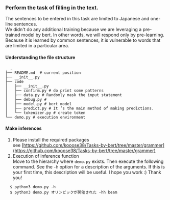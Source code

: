 ### Perform the task of filling in the text.
The sentences to be entered in this task are limited to Japanese and one-line sentences.  
We didn't do any additional training because we are leveraging a pre-trained model by bert. In other words, we will respond only by pre-learning.
Because it is learned by common sentences, it is vulnerable to words that are limited in a particular area.  
#### Understanding the file structure

```files
  .
├── README.md  # current position
├── __init__.py
├── code
│   ├── __init__.py
│   ├── confirm.py # do print some patterns 
│   ├── data.py # Randomly mask the input statement
│   ├── debug.py # 
│   ├── model.py # bert model 
│   ├── predict.py # It ’s the main method of making predictions.
│   └── tokenizer.py # create token 
└── demo.py # execution environment
```  

#### Make inferences  
1. Please install the required packages  
see [https://github.com/kooose38/Tasks-by-bert/tree/master/grammer](https://github.com/kooose38/Tasks-by-bert/tree/master/grammer)  
2. Execution of inference function  
Move to the hierarchy where `demo.py` exists.
Then execute the following command.
See the `-h` option for a description of the arguments. If this is your first time, this description will be useful.
I hope you work :) Thank you!

```command
  $ python3 demo.py -h 
  $ python3 demo.py オリンピックが開催された -hh beam 
```